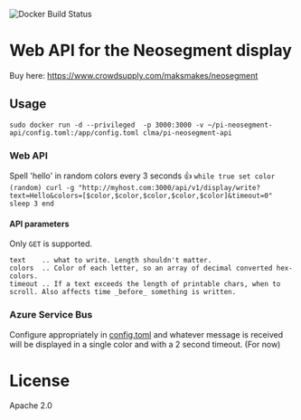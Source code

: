 ![Docker Build Status](https://img.shields.io/docker/build/clma/pi-neosegment-api.svg)

# Web API for the Neosegment display

Buy here: https://www.crowdsupply.com/maksmakes/neosegment 

## Usage

`sudo docker run -d --privileged  -p 3000:3000 -v ~/pi-neosegment-api/config.toml:/app/config.toml clma/pi-neosegment-api` 


### Web API
Spell 'hello' in random colors every 3 seconds 👍
`while true
    set color (random)
    curl -g "http://myhost.com:3000/api/v1/display/write?text=Hello&colors=[$color,$color,$color,$color,$color]&timeout=0"
    sleep 3
end
`

#### API parameters

Only `GET` is supported. 

``` 
text    .. what to write. Length shouldn't matter.
colors  .. Color of each letter, so an array of decimal converted hex-colors.
timeout .. If a text exceeds the length of printable chars, when to scroll. Also affects time _before_ something is written.
``` 

### Azure Service Bus

Configure appropriately in [config.toml](config.toml) and whatever message is received will be displayed in a single color and with a 2 second timeout.  (For now)

# License

Apache 2.0
